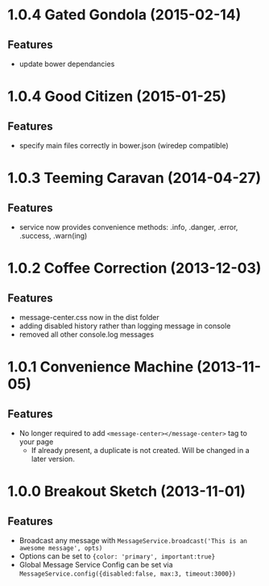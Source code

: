 <a name="1.0.4"></a>
# 1.0.4 Gated Gondola (2015-02-14)

## Features

- update bower dependancies

<a name="1.0.4"></a>
# 1.0.4 Good Citizen (2015-01-25)

## Features

- specify main files correctly in bower.json (wiredep compatible)

<a name="1.0.3"></a>
# 1.0.3 Teeming Caravan (2014-04-27)

## Features

- service now provides convenience methods: .info, .danger, .error, .success, .warn(ing)

<a name="1.0.2"></a>
# 1.0.2 Coffee Correction (2013-12-03)

## Features

- message-center.css now in the dist folder
- adding disabled history rather than logging message in console
- removed all other console.log messages

<a name="1.0.1"></a>
# 1.0.1 Convenience Machine (2013-11-05)

## Features

- No longer required to add `<message-center></message-center>` tag to your page
	- If already present, a duplicate is not created. Will be changed in a later version.

<a name="1.0.0"></a>
# 1.0.0 Breakout Sketch (2013-11-01)

## Features

- Broadcast any message with `MessageService.broadcast('This is an awesome message', opts)`
- Options can be set to `{color: 'primary', important:true}`
- Global Message Service Config can be set via `MessageService.config({disabled:false, max:3, timeout:3000})`
